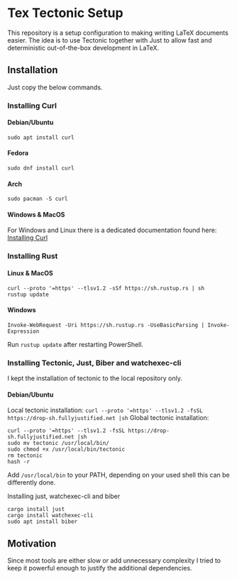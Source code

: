 # Tex Tectonic Setup

This repository is a setup configuration to making writing LaTeX documents easier.
The idea is to use Tectonic together with Just to allow fast and deterministic out-of-the-box development in LaTeX.

## Installation

Just copy the below commands.

### Installing Curl

#### Debian/Ubuntu

`sudo apt install curl`

#### Fedora

`sudo dnf install curl`

#### Arch

`sudo pacman -S curl`

#### Windows & MacOS

For Windows and Linux there is a dedicated documentation found here: [Installing Curl](https://developer.zendesk.com/documentation/api-basics/getting-started/installing-and-using-curl/#installing-curl)

### Installing Rust

#### Linux & MacOS

```
curl --proto '=https' --tlsv1.2 -sSf https://sh.rustup.rs | sh
rustup update
```

#### Windows

`Invoke-WebRequest -Uri https://sh.rustup.rs -UseBasicParsing | Invoke-Expression`

Run `rustup update` after restarting PowerShell.


### Installing Tectonic, Just, Biber and watchexec-cli

I kept the installation of tectonic to the local repository only. 

#### Debian/Ubuntu

Local tectonic installation: `curl --proto '=https' --tlsv1.2 -fsSL https://drop-sh.fullyjustified.net |sh`
Global tectonic installation: 
```
curl --proto '=https' --tlsv1.2 -fsSL https://drop-sh.fullyjustified.net |sh
sudo mv tectonic /usr/local/bin/
sudo chmod +x /usr/local/bin/tectonic
rm tectonic
hash -r
```
Add `/usr/local/bin` to your PATH, depending on your used shell this can be differently done.

Installing just, watchexec-cli and biber
```
cargo install just
cargo install watchexec-cli
sudo apt install biber
```

## Motivation

Since most tools are either slow or add unnecessary complexity I tried to keep it powerful enough to justify the additional dependencies.

